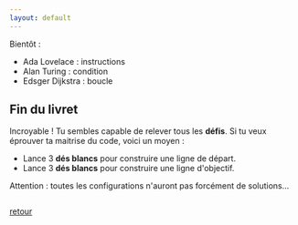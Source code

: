 ```yaml
---
layout: default
---
```


<div markdown="1">

Bientôt :

* Ada Lovelace : instructions
* Alan Turing : condition
* Edsger Dijkstra : boucle

</div>

<div markdown="1">

## Fin du livret

Incroyable ! Tu sembles capable de relever tous les **défis**. Si tu veux éprouver ta maitrise du code, voici un moyen :

* Lance 3 **dés blancs** pour construire une ligne de départ.
* Lance 3 **dés blancs** pour construire une ligne d'objectif.

Attention : toutes les configurations n'auront pas forcément de solutions...

</div>

<div markdown="1" style="grid-column: 1 / -1; display: flex; justify-content: start">

[retour](./9)

</div>
